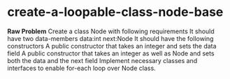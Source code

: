 # create-a-loopable-class-node-base

**Raw Problem**
Create a class Node with following requirements
It should have two data-members
data:int
next:Node
It should have the following constructors
A public constructor that takes an integer and sets the data field
A public constructor that takes an integer as well as Node and sets both the data and the next field
Implement necessary classes and interfaces to enable for-each loop over Node class.